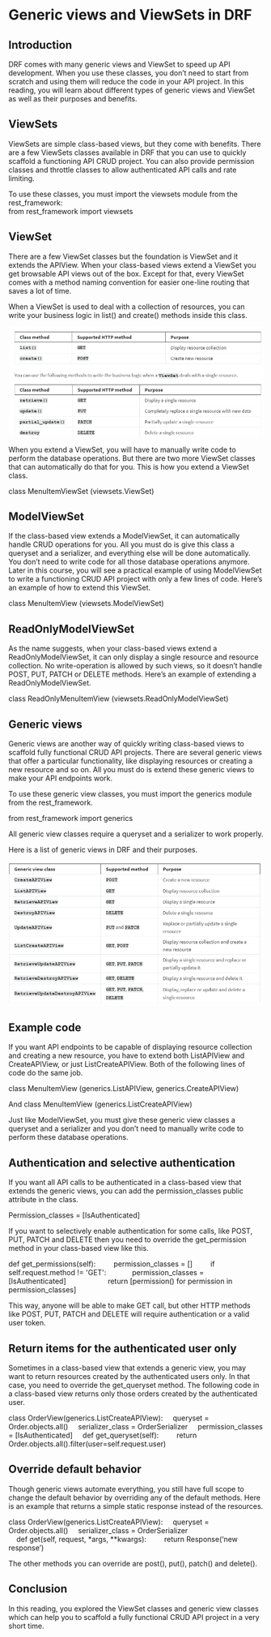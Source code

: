 <h1>Generic views and ViewSets in DRF</h1>

<h2>Introduction</h2>
DRF comes with many generic views and ViewSet to speed up API development. When you use these classes, you don’t need to start from scratch and using them will reduce the code in your API project. In this reading, you will learn about different types of generic views and ViewSet as well as their purposes and benefits. 

<h2>ViewSets</h2>
ViewSets are simple class-based views, but they come with benefits. There are a few ViewSets classes available in DRF that you can use to quickly scaffold a functioning API CRUD project. You can also provide permission classes and throttle classes to allow authenticated API calls and rate limiting.

To use these classes, you must import the viewsets module from the rest_framework:  
from rest_framework import viewsets

<h2>ViewSet </h2>
There are a few ViewSet classes but the foundation is ViewSet and it extends the APIView. When your class-based views extend a ViewSet you get browsable API views out of the box. Except for that, every ViewSet comes with a method naming convention for easier one-line routing that saves a lot of time. 

When a ViewSet is used to deal with a collection of resources, you can write your business logic in list() and create() methods inside this class. 

<Img src='GVV_1.png'>

When you extend a ViewSet, you will have to manually write code to perform the database operations. But there are two more ViewSet classes that can automatically do that for you. This is how you extend a ViewSet class.

class MenuItemViewSet (viewsets.ViewSet)

<h2>ModelViewSet</h2>
If the class-based view extends a ModelViewSet, it can automatically handle CRUD operations for you. All you must do is give this class a queryset and a serializer, and everything else will be done automatically.  You don’t need to write code for all those database operations anymore. Later in this course, you will see a practical example of using ModelViewSet to write a functioning CRUD API project with only a few lines of code. Here’s an example of how to extend this ViewSet.

class MenuItemView (viewsets.ModelViewSet)

<h2>ReadOnlyModelViewSet</h2>
As the name suggests, when your class-based views extend a ReadOnlyModelViewSet, it can only display a single resource and resource collection. No write-operation is allowed by such views, so it doesn’t handle POST, PUT, PATCH or DELETE methods.  Here’s an example of extending a ReadOnlyModelViewSet.

class ReadOnlyMenuItemView (viewsets.ReadOnlyModelViewSet)

<h2>Generic views</h2>
Generic views are another way of quickly writing class-based views to scaffold fully functional CRUD API projects. There are several generic views that offer a particular functionality, like displaying resources or creating a new resource and so on. All you must do is extend these generic views to make your API endpoints work. 

To use these generic view classes, you must import the generics module from the rest_framework.

from rest_framework import generics

All generic view classes require a queryset and a serializer to work properly. 

Here is a list of generic views in DRF and their purposes.

<Img src='GVV_2.png'>

<h2>Example code </h2>
If you want API endpoints to be capable of displaying resource collection and creating a new resource, you have to extend both ListAPIView and CreateAPIView, or just ListCreateAPIView. Both of the following lines of code do the same job.

class MenuItemView (generics.ListAPIView, generics.CreateAPIView)

And
class MenuItemView (generics.ListCreateAPIView)

Just like ModelViewSet, you must give these generic view classes a queryset and a serializer and you don’t need to manually write code to perform these database operations. 

<h2>Authentication and selective authentication</h2>
If you want all API calls to be authenticated in a class-based view that extends the generic views, you can add the permission_classes public attribute in the class. 

Permission_classes = [IsAuthenticated]

If you want to selectively enable authentication for some calls, like POST, PUT, PATCH and DELETE then you need to override the get_permission method in your class-based view like this.

def get_permissions(self):
        permission_classes = []
        if self.request.method != 'GET':
            permission_classes = [IsAuthenticated]
            
        return [permission() for permission in permission_classes]

This way, anyone will be able to make GET call, but other HTTP methods like POST, PUT, PATCH and DELETE will require authentication or a valid user token.

<h2>Return items for the authenticated user only </h2>
Sometimes in a class-based view that extends a generic view, you may want to return resources created by the authenticated users only. In that case, you need to override the get_queryset method. The following code in a class-based view returns only those orders created by the authenticated user. 

class OrderView(generics.ListCreateAPIView):
    queryset = Order.objects.all()
    serializer_class = OrderSerializer
    permission_classes = [IsAuthenticated]
    def get_queryset(self):
        return Order.objects.all().filter(user=self.request.user)

<h2>Override default behavior </h2>
Though generic views automate everything, you still have full scope to change the default behavior by overriding any of the default methods. Here is an example that returns a simple static response instead of the resources. 

class OrderView(generics.ListCreateAPIView):
    queryset = Order.objects.all()
    serializer_class = OrderSerializer  
    def get(self, request, *args, **kwargs):
        return Response(‘new response’)

The other methods you can override are post(), put(), patch() and delete().

<h2>Conclusion</h2>
In this reading, you explored the ViewSet classes and generic view classes which can help you to scaffold a fully functional CRUD API project in a very short time. 